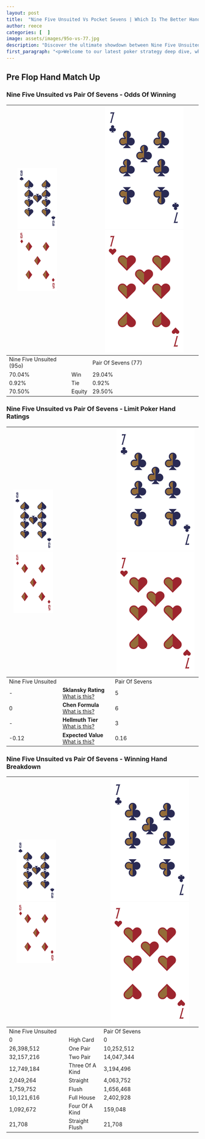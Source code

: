 ```yaml
---
layout: post
title:  "Nine Five Unsuited Vs Pocket Sevens | Which Is The Better Hand In Poker? A Complete Guide"
author: reece
categories: [  ]
image: assets/images/95o-vs-77.jpg
description: "Discover the ultimate showdown between Nine Five Unsuited and Pair Of Sevens in poker! Uncover the odds, strategies, and scenarios where one hand triumphs over the other. Get ready to up your poker game with this thrilling analysis."
first_paragraph: "<p>Welcome to our latest poker strategy deep dive, where we're pitting two distinct hands against each other in a high-stakes showdown: Nine Five Unsuited vs Pair Of Sevens.</p><p>In the dynamic world of poker, every decision counts, and knowing which hand holds the upper hand is key to your success at the table.</p><p>In this article, we'll dissect these two hands, explore the scenarios where one dominates the other, and equip you with the knowledge to make strategic choices that can tip the odds in your favor.</p><p>Get ready to unravel the intriguing dynamics of these poker hands and elevate your game to new heights.</p>"
---
```




[comment]: # (sp0)

## Pre Flop Hand Match Up

<div class="table hand-ratings" markdown="1"> 



### Nine Five Unsuited vs Pair Of Sevens - Odds Of Winning


    
| ![image info](assets/images/hand1/9.png) ![image info](assets/images/hand1/5o.png) |  | ![image info](assets/images/hand2/7.png) ![image info](assets/images/hand2/7o.png) |
| -------- | -------- | -------- |
| Nine Five Unsuited (95o) |  | Pair Of Sevens (77) |
| 70.04% | Win | 29.04% |
| 0.92% | Tie | 0.92% |
| 70.50% | Equity | 29.50% |




[comment]: # (sp1)



### Nine Five Unsuited vs Pair Of Sevens - Limit Poker Hand Ratings


    
| ![image info](assets/images/hand1/9.png) ![image info](assets/images/hand1/5o.png) |  | ![image info](assets/images/hand2/7.png) ![image info](assets/images/hand2/7o.png) |
| -------- | -------- | -------- |
| Nine Five Unsuited |  | Pair Of Sevens |
| - | **Sklansky Rating** [What is this?](/sklansky-rating-explained) | 5 |
| 0 | **Chen Formula** [What is this?](/chen-formula-explained) | 6 |
| - | **Hellmuth Tier** [What is this?](/Hellmuth-tier-explained) | 3 |
| -0.12 | **Expected Value** [What is this?](/expected-value-explained) | 0.16 |




[comment]: # (sp2)



### Nine Five Unsuited vs Pair Of Sevens - Winning Hand Breakdown


    
| ![image info](assets/images/hand1/9.png) ![image info](assets/images/hand1/5o.png) |  | ![image info](assets/images/hand2/7.png) ![image info](assets/images/hand2/7o.png) |
| -------- | -------- | -------- |
| Nine Five Unsuited |  | Pair Of Sevens |
| 0 | High Card | 0 |
| 26,398,512 | One Pair | 10,252,512 |
| 32,157,216 | Two Pair | 14,047,344 |
| 12,749,184 | Three Of A Kind | 3,194,496 |
| 2,049,264 | Straight | 4,063,752 |
| 1,759,752 | Flush | 1,656,468 |
| 10,121,616 | Full House | 2,402,928 |
| 1,092,672 | Four Of A Kind | 159,048 |
| 21,708 | Straight Flush | 21,708 |




[comment]: # (sp3)



</div>

[comment]: # (sp4)



[comment]: # (sp5)

